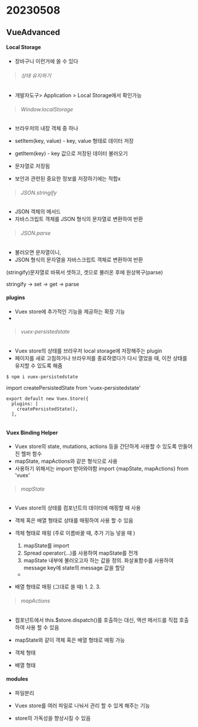 # 20230508

## VueAdvanced

#### Local Storage 

- 장바구니 이런거에 쓸 수 있다

> ###### 상태 유지하기

- 개발자도구> Application > Local Storage에서 확인가능

> ###### Window.localStorage

- 브라우저의 내장 객체 중 하나

- setItem(key, value) - key, value 형태로 데이터 저장

- getItem(key) - key 값으로 저장된 데이터 불러오기

- 문자열로 저장됨

- 보안과 관련된 중요한 정보를 저장하기에는 적합x


> ###### JSON.stringify

- JSON 객체의 메서드
- 자바스크립트 객체를 JSON 형식의 문자열로 변환하여 반환

> ###### JSON.parse

- 불러오면 문자열이니,
- JSON 형식의 문자열을 자바스크립트 객체로 변환하여 반환

(stringify)문자열로 바꿔서 셋하고, 겟으로 불러온 후에 원상복구(parse)

stringify -> set -> get -> parse

#### plugins

- Vuex store에 추가적인 기능을 제공하는 확장 기능
- 

> ###### vuex-persistedstate

- Vuex store의 상태를 브라우저 local storage에 저장해주는 plugin
- 페이지를 새로 고침하거나 브라우저를 종료하였다가 다시 열었을 때, 이전 상태를 유지할 수 있도록 해줌

```
$ npm i vuex-persistedstate
```

import createPersistedState from 'vuex-persistedstate'


```
export default new Vuex.Store({
  plugins: [
    createPersistedState(),
  ],
  
``` 

#### Vuex Binding Helper

- Vuex store의 state, mutations, actions 등을 간단하게 사용할 수 있도록 만들어진 헬퍼 함수
- mapState, mapActions와 같은 형식으로 사용
- 사용하기 위해서는 import 받아와야함
import {mapState, mapActions} from 'vuex'

> ###### mapState

- Vuex store의 상태를 컴포넌트의 데이터에 매핑할 때 사용
- 객체 혹은 배열 형태로 상태를 매핑하여 사용 할 수 있음

- 객체 형태로 매핑 (주로 이름바꿀 때, 추가 기능 넣을 때 )
  1. mapState를 import
  2. Spread operator(...)를 사용하여 mapState를 전개
  3. mapState 내부에 불러오고자 하는 값을 정의. 화살표함수를 사용하여 message key에 state의 message 값을 할당
  -
- 배열 형태로 매핑 (그대로 쓸 때)
  1. 
  2. 
  3. 

> ###### mapActions

- 컴포넌트에서 this.$store.dispatch()를 호출하는 대신, 액션 메서드를 직접 호출하여 사용 할 수 있음
- mapState와 같이 객체 혹은 배열 형태로 매핑 가능
- 객체 형태

- 배열 형태



#### modules 
- 파일분리
- Vuex store를 여러 파일로 나눠서 관리 할 수 있게 해주는 기능

- store의 가독성을 향상시킬 수 있음